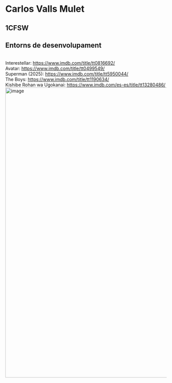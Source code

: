 # Carlos Valls Mulet
## 1CFSW
## Entorns de desenvolupament
\
Interestellar: https://www.imdb.com/title/tt0816692/ \
Avatar: https://www.imdb.com/title/tt0499549/ \
Superman (2025): https://www.imdb.com/title/tt5950044/ \
The Boys: https://www.imdb.com/title/tt1190634/ \
Kishibe Rohan wa Ugokanai: https://www.imdb.com/es-es/title/tt13280486/ \
<img width="640" height="904" alt="image" src="https://github.com/user-attachments/assets/1cebbc3e-6df1-4baa-a0ff-1cbf7729ff79" />
